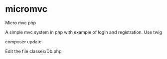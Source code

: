# micromvc
Micro mvc php

A simple mvc system in php with example of login and registration. Use twig

composer update

Edit the file classes/Db.php 


